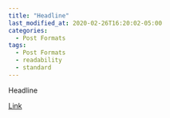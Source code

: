```yaml
---
title: "Headline"
last_modified_at: 2020-02-26T16:20:02-05:00
categories:
  - Post Formats
tags:
  - Post Formats
  - readability
  - standard
---
```

Headline 

[Link](../Terkini.html/ "Headline")

